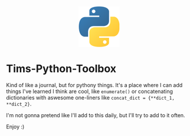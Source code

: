 <p align="center">
  <img src="./python_logo.png" alt="python logo">
</p>

# Tims-Python-Toolbox
Kind of like a journal, but for pythony things. It's a place where I can add things I've learned I think are cool, like `enumerate()` or concatenating dictionaries with aswesome one-liners like `concat_dict = {**dict_1, **dict_2}`.

I'm not gonna pretend like I'll add to this daily, but I'll try to add to it often.

Enjoy :)
